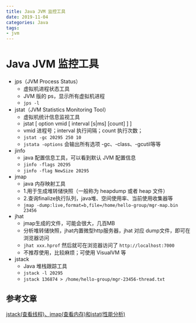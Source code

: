 ```yaml
---
title: Java JVM 监控工具
date: 2019-11-04
categories: Java
tags:
- jvm
---
```


# Java JVM 监控工具
- jps（JVM Process Status）
  - 虚拟机进程状态工具
  - JVM 版的 ps，显示所有虚拟机进程
  - `jps -l` 
- jstat（JVM Statistics Monitoring Tool）
  - 虚拟机统计信息监视工具
  - jstat [  option vmid [ interval [s|ms] [count] ]  ] 
  - vmid 进程号；interval  执行间隔；count 执行次数；
  - `jstat -gc 20295 250 10`
  - `jstata -options` 会输出所有选项 -gc、-class、-gcutil等等
- jinfo
  - java 配置信息工具，可以看到默认 JVM 配置信息
  - `jinfo -flags 20295`
  - `jinfo -flag NewSize 20295`
- jmap
  - java 内存映射工具
  - 1.用于生成堆转储快照（一般称为 heapdump 或者 heap 文件）
  - 2.查询finalize执行队列，java堆、空间使用率、当前使用收集器等
  - `jmap -dump:live,format=b,file=/home/hello-group/mgr-map.bin 23456`
- jhat
  - jmap生成的文件，可能会很大，几百MB
  - 分析堆转储快照，jhat内置微型http服务器，jhat 对应 dump文件，即可在浏览器访问
  - `jhat xxx.hprof` 然后就可在浏览器访问了 `http://localhost:7000`
  - 不推荐使用，比较麻烦；可使用 VisualVM 等
- jstack
  - Java 堆栈跟踪工具
  - `jstack -l 20295`
  - `jstack 136874 > /home/hello-group/mgr-23456-thread.txt`

## 参考文章

[jstack(查看线程)、jmap(查看内存)和jstat(性能分析)](https://www.cnblogs.com/panxuejun/p/6052315.html)
